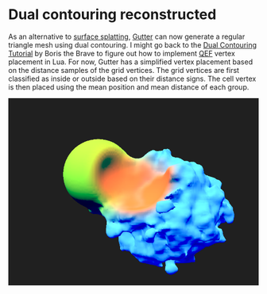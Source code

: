 # Dual contouring reconstructed

As an alternative to [surface splatting](/2020/07/08),
[Gutter](https://github.com/elemel/gutter) can now generate a regular triangle mesh using dual contouring.
I might go back to the [Dual Contouring Tutorial](https://www.boristhebrave.com/2018/04/15/dual-contouring-tutorial/) by Boris the Brave to figure out how to implement [QEF](/2018/08/31) vertex placement in Lua.
For now,
Gutter has a simplified vertex placement based on the distance samples of the grid vertices.
The grid vertices are first classified as inside or outside based on their distance signs.
The cell vertex is then placed using the mean position and mean distance of each group.

![Dual contouring](dual-contouring.png)
